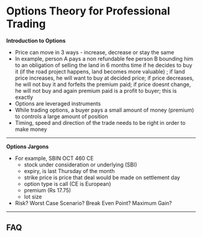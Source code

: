 # Options Theory for Professional Trading

**Introduction to Options**
- Price can move in 3 ways - increase, decrease or stay the same
- In example, person A pays a non refundable fee person B bounding him to an obligation of selling the land in 6 months time if he decides to buy it (if the road project happens, land becomes more valuable) ; if land price increases, he will want to buy at decided price; if price decreases, he will not buy it and forfeits the premium paid; if price doesnt change, he will not buy and again premium paid is a profit to buyer; this is exactly
- Options are leveraged instruments
- While trading options, a buyer pays a small amount of money (premium) to controls a large amount of position
- Timing, speed and direction of the trade needs to be right in order to make money
---
**Options Jargons**
- For example,  SBIN OCT 460 CE
  - stock under consideration or underlying  (SBI)
  - expiry, is last Thursday of the month
  - strike price is price that deal would be made on settlement day
  - option type  is call (CE is European)
  - premium (Rs 17.75)
  - lot size
- Risk? Worst Case Scenario? Break Even Point? Maximum Gain?
---


## FAQ
